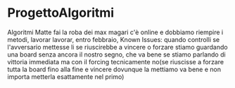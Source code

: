 # ProgettoAlgoritmi
Algoritmi
Matte fai la roba dei max magari c'è online e dobbiamo riempire i metodi, lavorar lavorar, entro febbraio,
Known Issues: quando controlli se l'avversario mettesse li se riuscirebbe a vincere o forzare stiamo guardando una board senza ancora il nostro segno, che va bene se stiamo parlando di vittoria immediata ma con il forcing tecnicamente no(se riuscisse a forzare tutta la board fino alla fine e vincere dovunque la mettiamo va bene e non importa metterla esattamente nel primo)
